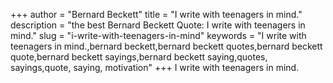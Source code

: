 +++
author = "Bernard Beckett"
title = "I write with teenagers in mind."
description = "the best Bernard Beckett Quote: I write with teenagers in mind."
slug = "i-write-with-teenagers-in-mind"
keywords = "I write with teenagers in mind.,bernard beckett,bernard beckett quotes,bernard beckett quote,bernard beckett sayings,bernard beckett saying,quotes, sayings,quote, saying, motivation"
+++
I write with teenagers in mind.
